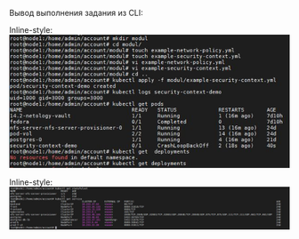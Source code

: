 Вывод выполнения задания из CLI:

Inline-style: 
![alt text](https://github.com/Andrey-netology/14.5/blob/main/1.JPG "Logo Title Text 1")


Inline-style: 
![alt text](https://github.com/Andrey-netology/14.5/blob/main/2.JPG "Logo Title Text 1")
